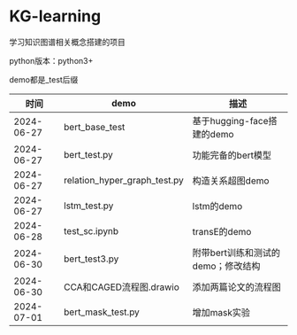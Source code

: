# KG-learning
学习知识图谱相关概念搭建的项目

python版本：python3+

demo都是_test后缀

|  时间   | demo|  描述  |
|  ----  |  ----  |  ----  |  
| 2024-06-27  |bert_base_test |基于hugging-face搭建的demo |
| 2024-06-27  |bert_test.py |功能完备的bert模型 |
| 2024-06-27  |relation_hyper_graph_test.py |构造关系超图demo |
| 2024-06-27  |lstm_test.py |lstm的demo |
| 2024-06-28  |test_sc.ipynb |transE的demo |
| 2024-06-30  |bert_test3.py |附带bert训练和测试的demo；修改结构 |
| 2024-06-30  |CCA和CAGED流程图.drawio |添加两篇论文的流程图 |
| 2024-07-01  |bert_mask_test.py |增加mask实验 |

